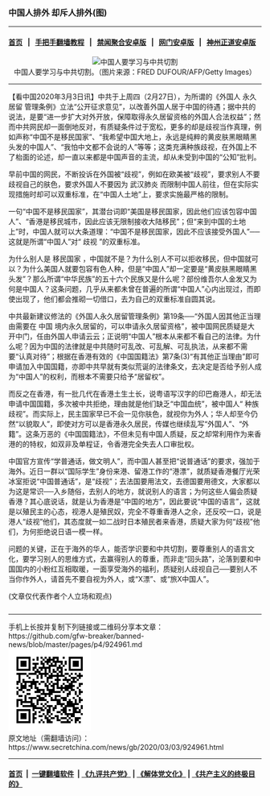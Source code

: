 ### 中国人排外 却斥人排外(图)
------------------------

#### [首页](https://github.com/gfw-breaker/banned-news/blob/master/README.md) &nbsp;&nbsp;|&nbsp;&nbsp; [手把手翻墙教程](https://github.com/gfw-breaker/guides/wiki) &nbsp;&nbsp;|&nbsp;&nbsp; [禁闻聚合安卓版](https://github.com/gfw-breaker/bn-android) &nbsp;&nbsp;|&nbsp;&nbsp; [网门安卓版](https://github.com/oGate2/oGate) &nbsp;&nbsp;|&nbsp;&nbsp; [神州正道安卓版](https://github.com/SzzdOgate/update) 



<div class="article_right" style="fone-color:#000">
 <p style="text-align: center;">
  <img alt="中国人要学习与中共切割" src="http://img2.secretchina.com/pic/2018/9-11/p2259701a413066500-ss.jpg" style="height:337px; width:600px"/>
  <br>
   中国人要学习与中共切割。（图片来源：FRED DUFOUR/AFP/Getty Images）
   <span id="hideid" name="hideid" style="color:red;display:none;">
    <span href="https://www.secretchina.com">
    </span>
   </span>
  </br>
 </p>
 <div id="txt-mid1-t21-2017">
  

---


  </div>
 </div>
 <p>
  【看中国2020年3月3日讯】中共于上周四（2月27日），为所谓的《外国人
  <span href="https://www.secretchina.com/news/gb/tag/永久居留" target="_blank">
   永久居留
  </span>
  管理条例》立法“公开征求意见”，以改善外国人居于中国的待遇；据中共的说法，是要“进一步扩大对外开放，保障取得永久居留资格的外国人合法权益”；然而中共网民却一面倒地反对，有质疑条件过于宽松，更多的却是歧视当作真理，例如声称“中国不是移民国家”、“我希望中国大地上，永远是纯粹的黄皮肤黑眼睛黑头发的中国人”、“我怕中文都不会说的人”等等；这类充满种族歧视，在外国上不了枱面的论述，却一直以来都是中国声音的主流，却从未受到中国的“公知”批判。
  <span id="hideid" name="hideid" style="color:red;display:none;">
   <span href="https://www.secretchina.com">
   </span>
  </span>
 </p>
 <p>
  早前中国的网民，不断投诉在外国被“歧视”，例如在欧美被“歧视”，要求别人不要歧视自己的肤色，要求外国人不要因为
  <span href="https://www.secretchina.com/news/gb/tag/武汉肺炎" target="_blank">
   武汉肺炎
  </span>
  而限制中国人前往，但在实际实现措施时却可以双重标准，在“中国人土地”上，要求实施最严格的限制。
 </p>
 <p>
  一句“中国不是移民国家”，其潜台词即“美国是移民国家，因此他们应该包容中国人”、“香港是移民城市，因此应该无限制接收大陆移民”；但“来到中国的土地上”时，中国人就可以大条道理：“中国不是移民国家，因此不应该接受外国人”──这就是所谓“中国人”对“
  <span href="https://www.secretchina.com/news/gb/tag/歧视" target="_blank">
   歧视
  </span>
  ”的双重标准。
 </p>
 <p>
  为什么别人是
  <span href="https://www.secretchina.com/news/gb/tag/移民国家" target="_blank">
   移民国家
  </span>
  ，中国就不是？为什么别人不可以拒收移民，但中国就可以？为什么美国人就要包容有色人种，但是“中国人”却一定要是“黄皮肤黑眼睛黑头发”？那么所谓“中华民族”的五十六个民族又是什么呢？部份维吾尔人金发又为何是中国人？这条问题，几乎从来都未曾在普遍的所谓“中国人”心内出现过，而即使出现了，他们都会推砌一切借口，去为自己的双重标准自圆其说。
 </p>
 <p>
  中共最新建议修法的《外国人永久居留管理条例》第19条──“外国人因其他正当理由需要在
  <span href="https://www.secretchina.com" target="_blank">
   中国
  </span>
  境内永久居留的，可以申请永久居留资格”，被中国网民质疑是大开中门，任由外国人申请云云；正说明“中国人”根本从来都不看自己的法律。为什么呢？因为中国的法律就是中共随时可乱改、可乱解、可乱执法，从来都不需要“认真对待”；根据在香港有效的《中国国籍法》第7条(3)“有其他正当理由”即可申请加入中国国籍，亦即中共早就有类似荒诞的法律条文，去决定是否给予别人成为“中国人”的权利，而根本不需要只给予“居留权”。
 </p>
 <p>
  而反之在香港，有一批几代在香港土生土长，说粤语写汉字的印巴裔港人，却无法申请中国国籍，多次被中共拒绝，理由就是他们缺乏“中国血统”，被中国人“
  <span href="https://www.secretchina.com/news/gb/tag/种族" target="_blank">
   种族
  </span>
  歧视”。而实际上，民主国家早已不会一见你肤色，就视你为外人；华人却至今仍然“以貌取人”，即使对方可以是香港永久居民，传媒也继续乱写“外国人”、“外籍”。这条万恶的《中国国籍法》，不但未见有中国人质疑，反之却常利用作为来香港的的特权，如双非及单程证，令香港完全失去人口审批权。
 </p>
 <p>
  中国官方宣传“学普通话，做文明人”，而中国人甚至把“说普通话”的要求，强加于海外。近日一群以“国际学生”身份来港、留港工作的“港漂”，就质疑香港餐厅光荣冰室拒说“中国普通话”，是“歧视”；去法国要用法文，去德国要用德文，大家都以为这是常识──入乡随俗，去别人的地方，就说别人的语言；为何这些人偏会质疑香港？其心底说话，就是认为香港是“中国的地方”，因此要说“中国的语言”，这就是以殖民主的心态，视港人是殖民奴，完全不尊重香港人之余，还反咬一口，说是港人“歧视”他们，其态度就一如二战时日本殖民者来香港，质疑大家为何“歧视”他们，为何拒绝说日语一模一样。
 </p>
 <p>
  问题的关键，正在于海外的华人，能否学识要和中共切割，要尊重别人的语言文化，要学习别人的思维方式，去赢得别人的尊重，而非走“回头路”，沦落到要和中国国内的小粉红互相取暖，一面享受海外的福利，质疑别人歧视自己──要别人不当你作外人，请首先不要自视为外人，或“X漂”、或“旅X中国人”。
 </p>
 (文章仅代表作者个人立场和观点)
 <center>
  <div>
   <div id="txt-mid2-t22-2017" style="display: block;  max-height: 351px;  overflow: hidden;">
    <div id="SC-21xxx">
    </div>
    <ins class="adsbygoogle" data-ad-client="ca-pub-1276641434651360" data-ad-format="auto" data-ad-slot="4301710469" data-full-width-responsive="true" style="display:block">
    </ins>
   </div>
  </div>
 </center>
 <div style="padding-top:12px;">
 </div>
</div>

<hr/>
手机上长按并复制下列链接或二维码分享本文章：<br/>
https://github.com/gfw-breaker/banned-news/blob/master/pages/p4/924961.md <br/>
<a href='https://github.com/gfw-breaker/banned-news/blob/master/pages/p4/924961.md'><img src='https://github.com/gfw-breaker/banned-news/blob/master/pages/p4/924961.md.png'/></a> <br/>
原文地址（需翻墙访问）：https://www.secretchina.com/news/gb/2020/03/03/924961.html


------------------------
#### [首页](https://github.com/gfw-breaker/banned-news/blob/master/README.md) &nbsp;|&nbsp; [一键翻墙软件](https://github.com/gfw-breaker/nogfw/blob/master/README.md) &nbsp;| [《九评共产党》](https://github.com/gfw-breaker/9ping.md/blob/master/README.md#九评之一评共产党是什么) | [《解体党文化》](https://github.com/gfw-breaker/jtdwh.md/blob/master/README.md) | [《共产主义的终极目的》](https://github.com/gfw-breaker/gczydzjmd.md/blob/master/README.md)


<img src='http://gfw-breaker.win/banned-news/pages/p4/924961.md' width='0px' height='0px'/>